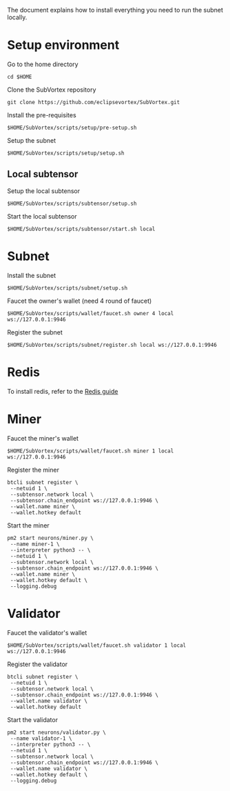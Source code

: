 The document explains how to install everything you need to run the subnet locally.

# Setup environment

Go to the home directory

```
cd $HOME
```

Clone the SubVortex repository

```
git clone https://github.com/eclipsevortex/SubVortex.git
```

Install the pre-requisites

```
$HOME/SubVortex/scripts/setup/pre-setup.sh
```

Setup the subnet

```
$HOME/SubVortex/scripts/setup/setup.sh
```

## Local subtensor

Setup the local subtensor

```
$HOME/SubVortex/scripts/subtensor/setup.sh
```

Start the local subtensor

```
$HOME/SubVortex/scripts/subtensor/start.sh local
```

# Subnet

Install the subnet

```
$HOME/SubVortex/scripts/subnet/setup.sh
```

Faucet the owner's wallet (need 4 round of faucet)

```
$HOME/SubVortex/scripts/wallet/faucet.sh owner 4 local ws://127.0.0.1:9946
```

Register the subnet

```
$HOME/SubVortex/scripts/subnet/register.sh local ws://127.0.0.1:9946
```

# Redis

To install redis, refer to the [Redis guide](../redis/README.md)

# Miner

Faucet the miner's wallet

```
$HOME/SubVortex/scripts/wallet/faucet.sh miner 1 local ws://127.0.0.1:9946
```

Register the miner

```
btcli subnet register \
 --netuid 1 \
 --subtensor.network local \
 --subtensor.chain_endpoint ws://127.0.0.1:9946 \
 --wallet.name miner \
 --wallet.hotkey default
```

Start the miner

```
pm2 start neurons/miner.py \
 --name miner-1 \
 --interpreter python3 -- \
 --netuid 1 \
 --subtensor.network local \
 --subtensor.chain_endpoint ws://127.0.0.1:9946 \
 --wallet.name miner \
 --wallet.hotkey default \
 --logging.debug
```

# Validator

Faucet the validator's wallet

```
$HOME/SubVortex/scripts/wallet/faucet.sh validator 1 local ws://127.0.0.1:9946
```

Register the validator

```
btcli subnet register \
 --netuid 1 \
 --subtensor.network local \
 --subtensor.chain_endpoint ws://127.0.0.1:9946 \
 --wallet.name validator \
 --wallet.hotkey default
```

Start the validator

```
pm2 start neurons/validator.py \
 --name validator-1 \
 --interpreter python3 -- \
 --netuid 1 \
 --subtensor.network local \
 --subtensor.chain_endpoint ws://127.0.0.1:9946 \
 --wallet.name validator \
 --wallet.hotkey default \
 --logging.debug
```
